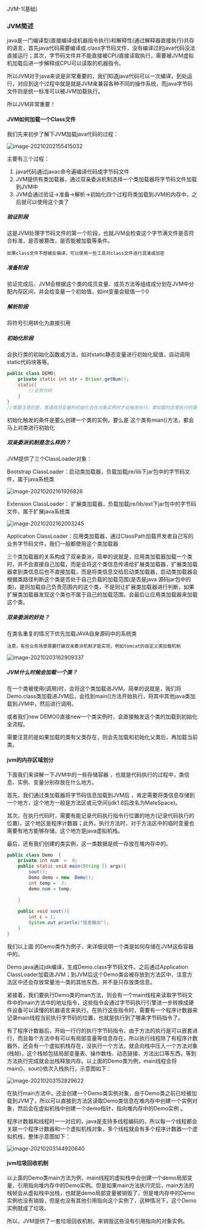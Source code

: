 JVM-1(基础)

### JVM简述

java是一门编译型(直接编译成机器指令执行)和解释性(通过解释器直接执行)共存的语言，首先java代码需要编译成.class字节码文件，没有编译过的java代码没法直接运行；其次，字节码文件并不能直接被CPU直接读取执行，需要被JVM虚拟机加载后进一步解释成CPU可以读取的机器指令。

所以JVM对于java来说是非常重要的，我们知道java代码可以一次编译，到处运行，对应到这个过程中就是就是JVM来兼容各种不同的操作系统，而java字节码文件则是统一标准可以被JVM加载执行。

所以JVM非常重要！ 

#### JVM如何加载一个Class文件

我们先来初步了解下JVM加载java代码的过程：

![image-20210202155415032](https://alex-img-1253982387.cos.ap-nanjing.myqcloud.com/Typora/20210202155427.png)

主要有三个过程：

1. java代码通过javac命令遍编译代码成字节码文件
2. JVM提供有类加载器，通过双亲委派机制选择一个类加载器将字节码文件加载到JVM中
3. JVM会通过验证->准备->解析->初始化四个过程将类加载到JVM的内存中，之后就可以使用这个类了

##### 验证阶段

这是JVM处理字节码文件的第一个阶段，也就JVM会检查这个字节满文件是否符合标准，是否被篡改，是否能被加载等条件。

```
如果class文件不想被反编译，可以使用一些工具对class文件进行混淆或加密
```

##### 准备阶段 

验证完成后，JVM会根据这个类的成员变量、成员方法等组成成分划在JVM中分配内存区间，并会给变量一个初始值，如int变量会赋值一个0

##### 解析阶段 

将符号引用转化为直接引用

##### 初始化阶段 

会执行类的初始化函数或方法，如对static静态变量进行初始化赋值，自动调用static代码块等等。

```java
public class DEMO{
	private static int str = Driver.getNum();
    static{
    	//业务代码
    }
}
//需要注意的是，普通成员变量的初始化会在对象实例时才会触发执行。类加载时这里执行的是static静态类变量、静态类方法、静态代码块。
```

初始化触发的条件是要么创建一个类的实例，要么是 这个类有mian()方法，都会马上对类进行初始化 

##### 双亲委派机制是怎么样的？

JVM提供了三个ClassLoader对象：

Bootstrap ClassLoader：启动类加载器，负载加载jre/lib下jar包中的字节码文件，属于java系统类

![image-20210202161926828](https://alex-img-1253982387.cos.ap-nanjing.myqcloud.com/Typora/20210202161926.png)

Extension ClassLoader： 扩展类加载器，负载加载jre/lib/ext下jar包中的字节码文件，属于扩展java系统类

![image-20210202162003245](https://alex-img-1253982387.cos.ap-nanjing.myqcloud.com/Typora/20210202162003.png)

Application ClassLoader：应用类加载器，通过ClassPath加载开发者自己写的业务字节码文件，我们一般都使用这个类加载器

三个类加载器的关系构成了双亲委派，简单的说就是，应用类加载器加载一个类时，并不会直接自己加载，而是会将这个类信息传递给扩展类加载器，扩展类加载器拿到类信息后也不直接加载，而是将类信息交给启动类加载器，启动类加载器会根据类路径判断这个类是否处于自己负载的加载范围(是否是java   源码jar包中的类)，是则加载自己负责范围内的这个类，不是则让扩展类加载器进行判断，如果扩展类加载器发现这个类也不属于自己的加载范围，会最后让应用类加载器来加载这个类。

##### 双亲委派的好处？

在类名重复的情况下优先加载JAVA自身源码中的系统类

```
注意，有些业务场景需要打破双亲委派机制才能实现，例如tomcat的自定义类加载机制
```

![image-20210203162909337](https://alex-img-1253982387.cos.ap-nanjing.myqcloud.com/Typora/20210203162909.png)

##### JVM什么时候会加载一个类？

在一个类被使用(调用)时，会将这个类加载进JVM。简单的说就是，我们将Demo.class类加载进JVM后，会找到main()方法开始执行，将其中其他java类加载到JVM中，然后进行调用。

或者我们new DEMO()直接new一个类实例时，会直接触发这个类的加载到初始化全流程。

需要注意的是如果加载的类有父类存在，则会先加载和初始化父类后，再加载当前类。

#### jvm的内存区域划分

下面我们来讲解一下JVM中的一些存储容器 ，也就是代码执行的过程中，类信息、实例、变量分别存放在什么地方。

首先，我们通过类加载器将字节码信息加载到JVM后 ，肯定需要将类信息存储到一个地方，这个地方一般是方法区或元空间(jdk1.8后改名为MateSpace)。

其次，在执行代码时，需要有能记录代码执行指令行位置的地方(记录代码执行的位置)，这个地区是程序计数器；此外，执行方法时，对于方法区中的临时变量也需要有地方能够存储，这个地方是java虚拟机栈。

最后，还有我们创建的类实例，这一类数据是统一存放在堆内存中的。

```java
public class Demo  {
    private int num  =  0;
    public static void main(String [] args){
        sout();
        Demo demo = new  Demo();
        int temp =  3;
        demo.num = temp;
        
    }
    
    public void sout(){
        int c = 1;
        System.out.println("信息输出");
    }
}
```

我们以上面 的Demo类作为例子，来详细说明一个类是如何存储在JVM这些容器中的。

Demo.java通过jdk编译，生成Demo.class字节码文件。之后通过Application ClassLoader加载进JVM；到JVM后这个Demo类会被存放到方法区中，注意方法区中还会存放常量池一类的其他东西，并不是只存放类信息。

紧接着，我们要执行Demo类的man方法，则会有一个main线程来读取字节码文件中的main方法中的地址指令，这些指令会通过字节码执行引擎进一步转换成硬件设备可以读懂的机器语言来执行。在执行这些指令时，需要有一个程序计数器来记录main线程当前执行字节码的位置，也就是执行到了哪条字节码指令了。

有了程序计数器后，开始一行行的执行字节码指令，由于方法的执行是可以嵌套进行，而且每个方法中有可以有局部变量等信息存在，所以执行线程除了有程序计数器外，还会有一个虚拟机栈存在，没执行一个方法，就会向栈中压入一个方法对象(栈帧)，这个栈帧包括局部变量表、操作数栈、动态链接、方法出口等东西，等到方法执行完成就会出栈释放内存。以上面的Demo类为例，main线程会将main()、sout()依次入栈执行，示意图如下：

![image-20210203152829622](https://alex-img-1253982387.cos.ap-nanjing.myqcloud.com/Typora/20210203152829.png)

在执行main方法中，还会创建一个Demo类实例对象，由于Demo类之前已经被加载到JVM了，所以可以直接到方法区读取Demo类信息在堆内存中创建一个实例对象，然后会在虚拟机栈中创建一个demo指针，指向堆内存中的Demo实例 。

程序计数器和线程时一一对应的，java是支持多线程编码的，所以每一个线程都会关联一个程序计数器和一个虚拟机栈对象，多个线程就会有多个程序计数器一个虚拟机栈，整体示意图如下：

![image-20210203144920640](https://alex-img-1253982387.cos.ap-nanjing.myqcloud.com/Typora/20210203144940.png)

#### jvm垃圾回收机制

以上面的Demo类main方法为例，main线程的虚拟栈中会创建一个demo局部变量，引用指向堆内存中的Demo实例。但是如果main方法执行完后，main方法的栈帧会从虚拟栈中出栈，也就是demo局部变量被销毁了，但是堆内存中的Demo实例也没有销毁，但是也没有其他引用指向这个实例了，这种情况下，这个Demo实例就成了垃圾。

所以，JVM提供了一套垃圾回收机制，来销毁这些没有引用指向的对象实例。

